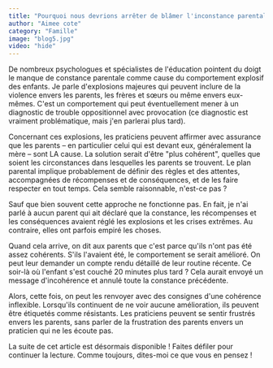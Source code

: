 ```yaml
---
title: "Pourquoi nous devrions arrêter de blâmer l'inconstance parentale pour ces crises spectaculaires"
author: "Aimee cote"
category: "Famille"
image: "blog5.jpg"
video: "hide"
---
```

<p>De nombreux psychologues et spécialistes de l'éducation pointent du doigt le manque de constance parentale comme cause du comportement explosif des enfants. Je parle d'explosions majeures qui peuvent inclure de la violence envers les parents, les frères et sœurs ou même envers eux-mêmes. C'est un comportement qui peut éventuellement mener à un diagnostic de trouble oppositionnel avec provocation (ce diagnostic est vraiment problématique, mais j'en parlerai plus tard).&nbsp;</p><p>Concernant ces explosions, les praticiens peuvent affirmer avec assurance que les parents – en particulier celui qui est devant eux, généralement la mère – sont LA cause. La solution serait d'être "plus cohérent", quelles que soient les circonstances dans lesquelles les parents se trouvent. Le plan parental implique probablement de définir des règles et des attentes, accompagnées de récompenses et de conséquences, et de les faire respecter en tout temps. Cela semble raisonnable, n'est-ce pas&nbsp;?</p><p>Sauf que bien souvent cette approche ne fonctionne pas. En fait, je n'ai parlé à aucun parent qui ait déclaré que la constance, les récompenses et les conséquences avaient réglé les explosions et les crises extrêmes. Au contraire, elles ont parfois empiré les choses.&nbsp;</p><p>Quand cela arrive, on dit aux parents que c'est parce qu'ils n'ont pas été assez cohérents. S'ils l'avaient été, le comportement se serait amélioré. On peut leur demander un compte rendu détaillé de leur routine récente. Ce soir-là où l'enfant s'est couché 20 minutes plus tard&nbsp;? Cela aurait envoyé un message d'incohérence et annulé toute la constance précédente.&nbsp;</p><p>Alors, cette fois, on peut les renvoyer avec des consignes d'une cohérence inflexible. Lorsqu'ils continuent de ne voir aucune amélioration, ils peuvent être étiquetés comme résistants. Les praticiens peuvent se sentir frustrés envers les parents, sans parler de la frustration des parents envers un praticien qui ne les écoute pas.&nbsp;</p><p>La suite de cet article est désormais disponible&nbsp;! Faites défiler pour continuer la lecture. Comme toujours, dites-moi ce que vous en pensez&nbsp;!</p>
